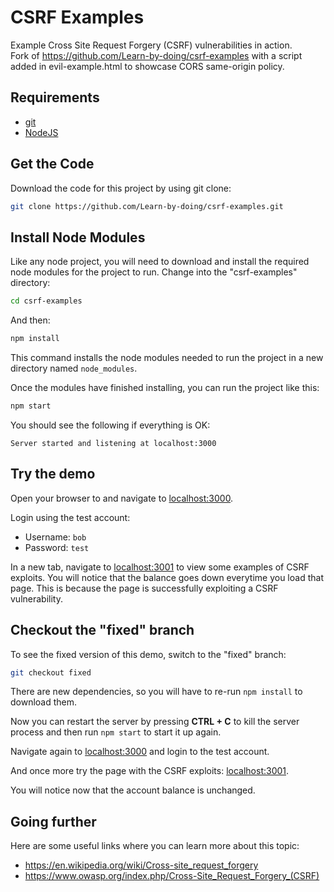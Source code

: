 # CSRF Examples

Example Cross Site Request Forgery (CSRF) vulnerabilities in action.  
Fork of https://github.com/Learn-by-doing/csrf-examples with a script added in evil-example.html to showcase CORS same-origin policy.


## Requirements

* [git](https://git-scm.com/downloads)
* [NodeJS](https://nodejs.org/en/)


## Get the Code

Download the code for this project by using git clone:
```bash
git clone https://github.com/Learn-by-doing/csrf-examples.git
```


## Install Node Modules

Like any node project, you will need to download and install the required node modules for the project to run. Change into the "csrf-examples" directory:
```bash
cd csrf-examples
```

And then:
```bash
npm install
```
This command installs the node modules needed to run the project in a new directory named `node_modules`.

Once the modules have finished installing, you can run the project like this:
```bash
npm start
```

You should see the following if everything is OK:
```
Server started and listening at localhost:3000
```


## Try the demo

Open your browser to and navigate to [localhost:3000](http://localhost:3000).

Login using the test account:
* Username: `bob`
* Password: `test`

In a new tab, navigate to [localhost:3001](http://localhost:3001) to view some examples of CSRF exploits. You will notice that the balance goes down everytime you load that page. This is because the page is successfully exploiting a CSRF vulnerability.


## Checkout the "fixed" branch

To see the fixed version of this demo, switch to the "fixed" branch:
```bash
git checkout fixed
```

There are new dependencies, so you will have to re-run `npm install` to download them.

Now you can restart the server by pressing __CTRL + C__ to kill the server process and then run `npm start` to start it up again.

Navigate again to [localhost:3000](http://localhost:3000) and login to the test account.

And once more try the page with the CSRF exploits: [localhost:3001](http://localhost:3001).

You will notice now that the account balance is unchanged.


## Going further

Here are some useful links where you can learn more about this topic:
* https://en.wikipedia.org/wiki/Cross-site_request_forgery
* https://www.owasp.org/index.php/Cross-Site_Request_Forgery_(CSRF)
